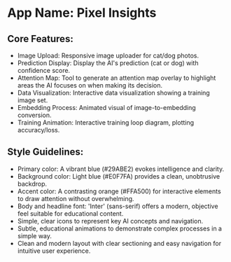 # **App Name**: Pixel Insights

## Core Features:

- Image Upload: Responsive image uploader for cat/dog photos.
- Prediction Display: Display the AI's prediction (cat or dog) with confidence score.
- Attention Map: Tool to generate an attention map overlay to highlight areas the AI focuses on when making its decision.
- Data Visualization: Interactive data visualization showing a training image set.
- Embedding Process: Animated visual of image-to-embedding conversion.
- Training Animation: Interactive training loop diagram, plotting accuracy/loss.

## Style Guidelines:

- Primary color: A vibrant blue (#29ABE2) evokes intelligence and clarity.
- Background color: Light blue (#E0F7FA) provides a clean, unobtrusive backdrop.
- Accent color: A contrasting orange (#FFA500) for interactive elements to draw attention without overwhelming.
- Body and headline font: 'Inter' (sans-serif) offers a modern, objective feel suitable for educational content.
- Simple, clear icons to represent key AI concepts and navigation.
- Subtle, educational animations to demonstrate complex processes in a simple way.
- Clean and modern layout with clear sectioning and easy navigation for intuitive user experience.